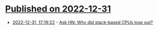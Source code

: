 # [Published on 2022-12-31](index.md)

* [2022-12-31, 17:19:22](https://news.ycombinator.com/item?id=34198463) - [Ask HN: Why did stack-based CPUs lose out?](https://news.ycombinator.com/item?id=34198463)
